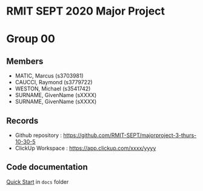 # RMIT SEPT 2020 Major Project

# Group 00

## Members
* MATIC, Marcus (s3703981)
* CAUCCI, Raymond (s3779722)
* WESTON, Michael (s3541742)
* SURNAME, GivenName (sXXXX)
* SURNAME, GivenName (sXXXX)

## Records

* Github repository : https://github.com/RMIT-SEPT/majorproject-3-thurs-10-30-5
* ClickUp Workspace : https://app.clickup.com/xxxx/yyyy


## Code documentation

[Quick Start](/docs/README.md) in `docs` folder
